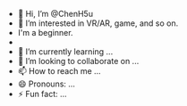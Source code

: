 - 👋 Hi, I’m @ChenH5u
- 👀 I’m interested in VR/AR, game, and so on.
- I'm a beginner.
- 
- 🌱 I’m currently learning ...
- 💞️ I’m looking to collaborate on ...
- 📫 How to reach me ...
- 😄 Pronouns: ...
- ⚡ Fun fact: ...

<!---
ChenH5u/ChenH5u is a ✨ special ✨ repository because its `README.md` (this file) appears on your GitHub profile.
You can click the Preview link to take a look at your changes.
--->
